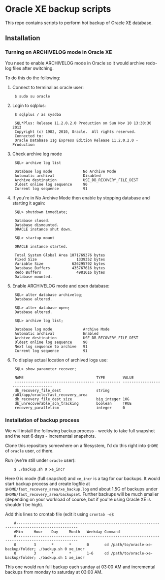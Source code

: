 # Oracle XE backup scripts

This repo contains scripts to perform hot backup of Oracle XE database.


## Installation

### Turning on ARCHIVELOG mode in Oracle XE

You need to enable ARCHIVELOG mode in Oracle so it would archive redo-log files after switching.

To do this do the following:

1. Connect to terminal as oracle user:

        $ sudo su oracle

2. Login to sqlplus:

        $ sqlplus / as sysdba

        SQL*Plus: Release 11.2.0.2.0 Production on Sun Nov 10 13:30:30 2013
        Copyright (c) 1982, 2010, Oracle.  All rights reserved.
        Connected to:
        Oracle Database 11g Express Edition Release 11.2.0.2.0 - Production

3. Check archive log mode

        SQL> archive log list

        Database log mode              No Archive Mode
        Automatic archival             Disabled
        Archive destination            USE_DB_RECOVERY_FILE_DEST
        Oldest online log sequence     90
        Current log sequence           91

4. If you're in No Archive Mode then enable by stopping database and starting it again:

        SQL> shutdown immediate;

        Database closed.
        Database dismounted.
        ORACLE instance shut down.

        SQL> startup mount

        ORACLE instance started.

        Total System Global Area 1071769376 bytes
        Fixed Size                  1339352 bytes
        Variable Size             626295792 bytes
        Database Buffers          435767616 bytes
        Redo Buffers                4981616 bytes
        Database mounted.

5. Enable ARCHIVELOG mode and open database:

        SQL> alter database archivelog;
        Database altered.

        SQL> alter database open;
        Database altered.

        SQL> archive log list;

        Database log mode              Archive Mode
        Automatic archival             Enabled
        Archive destination            USE_DB_RECOVERY_FILE_DEST
        Oldest online log sequence     90
        Next log sequence to archive   91
        Current log sequence           91

6. To display actual location of archived logs use:

        SQL> show parameter recover;

        NAME                                 TYPE        VALUE
        ------------------------------------ ----------- -----------------------------------
        db_recovery_file_dest                string      /u01/app/oracle/fast_recovery_area
        db_recovery_file_dest_size           big integer 10G
        db_unrecoverable_scn_tracking        boolean     TRUE
        recovery_parallelism                 integer     0


### Installation of backup process

We will install the following backup process - weekly to take full snapshot and the rest 6 days - incremental snapshots.

Clone this repository somewhere on a filesystem, I'd do this right into `$HOME` of `oracle` user, `cd` there.

Run (we're still under `oracle` user):

        $ ./backup.sh 0 xe_incr

Here 0 is mode (full snapshot) and `xe_incr` is a tag for our backups. It would start backup process and create logfile at `$HOME/fast_recovery_area/xe_backup.log` and about 1.5G of backups under `$HOME/fast_recovery_area/backupset`. Further backups will be much smaller (depending on your workload of course, but if you're using Oracle XE is shouldn't be high).

Add this lines to crontab file (edit it using `crontab -e`):

        #--------------------------------------------------------------------------------------------------
        #Min     Hour    Day     Month   Weekday Command
        #--------------------------------------------------------------------------------------------------
        0        3       *       *       0       cd /path/to/oracle-xe-backup/folder; ./backup.sh 0 xe_incr
        0        3       *       *       1-6     cd /path/to/oracle-xe-backup/folder; ./backup.sh 1 xe_incr

This one would run full backup each sunday at 03:00 AM and incremental backups from monday to saturday at 03:00 AM.

